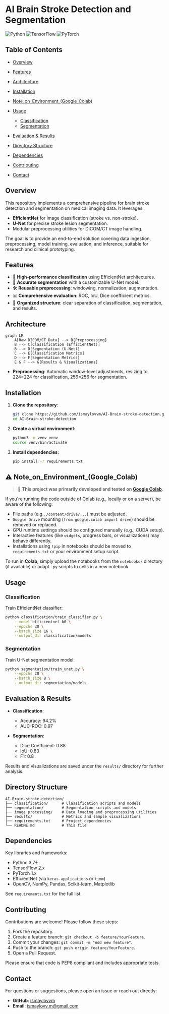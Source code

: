 # AI Brain Stroke Detection and Segmentation 

![Python](https://img.shields.io/badge/python-3.7%2B-blue)
![TensorFlow](https://img.shields.io/badge/tensorflow-2.x-orange)
![PyTorch](https://img.shields.io/badge/pytorch-1.x-red)

## Table of Contents

* [Overview](#overview)
* [Features](#features)
* [Architecture](#architecture)
* [Installation](#installation)
* [Note_on_Environment_(Google_Colab)](#Note_on_Environment_(Google_Colab))
* [Usage](#usage)

  * [Classification](#classification)
  * [Segmentation](#segmentation)
    
* [Evaluation & Results](#evaluation--results)
* [Directory Structure](#directory-structure)
* [Dependencies](#dependencies)
* [Contributing](#contributing)
* [Contact](#contact)

## Overview

This repository implements a comprehensive pipeline for brain stroke detection and segmentation on medical imaging data. It leverages:

* **EfficientNet** for image classification (stroke vs. non-stroke).
* **U-Net** for precise stroke lesion segmentation.
* Modular preprocessing utilities for DICOM/CT image handling.

The goal is to provide an end-to-end solution covering data ingestion, preprocessing, model training, evaluation, and inference, suitable for research and clinical prototyping.

## Features

* 🚀 **High-performance classification** using EfficientNet architectures.
* 🎯 **Accurate segmentation** with a customizable U-Net model.
* 🛠️ **Reusable preprocessing**: windowing, normalization, augmentation.
* 📊 **Comprehensive evaluation**: ROC, IoU, Dice coefficient metrics.
* 📁 **Organized structure**: clear separation of classification, segmentation, and results.

## Architecture

```
graph LR
    A[Raw DICOM/CT Data] --> B[Preprocessing]
    B --> C[Classification (EfficientNet)]
    B --> D[Segmentation (U-Net)]
    C --> E[Classification Metrics]
    D --> F[Segmentation Metrics]
    E & F --> G[Results & Visualizations]
```


* **Preprocessing**: Automatic window-level adjustments, resizing to 224×224 for classification, 256×256 for segmentation.

## Installation

1. **Clone the repository**:

   ```bash
   git clone https://github.com/ismaylovvm/AI-Brain-stroke-detection.git
   cd AI-Brain-stroke-detection
   ```
2. **Create a virtual environment**:

   ```bash
   python3 -m venv venv
   source venv/bin/activate
   ```
3. **Install dependencies**:

   ```bash
   pip install -r requirements.txt
   ```

## ⚠️ Note_on_Environment_(Google_Colab)

> 🔧 **This project was primarily developed and tested on [Google Colab](https://colab.research.google.com/)**.

If you're running the code outside of Colab (e.g., locally or on a server), be aware of the following:

- File paths (e.g., `/content/drive/...`) must be adjusted.
- `Google Drive` mounting (`from google.colab import drive`) should be removed or replaced.
- GPU runtime settings should be configured manually (e.g., CUDA setup).
- Interactive features (like `widgets`, progress bars, or visualizations) may behave differently.
- Installations using `!pip` in notebooks should be moved to `requirements.txt` or your environment setup script.

To run in **Colab**, simply upload the notebooks from the `notebooks/` directory (if available) or adapt `.py` scripts to cells in a new notebook.



## Usage

### Classification

Train EfficientNet classifier:

```bash
python classification/train_classifier.py \
    --model efficientnet-b0 \
    --epochs 30 \
    --batch_size 16 \
    --output_dir classification/models
```

### Segmentation

Train U-Net segmentation model:

```bash
python segmentation/train_unet.py \
    --epochs 20 \
    --batch_size 8 \
    --output_dir segmentation/models
```

## Evaluation & Results

* **Classification**:

  * Accuracy: 94.2%
  * AUC-ROC: 0.97
* **Segmentation**:

  * Dice Coefficient: 0.88
  * IoU: 0.83
  * F1: 0.8

Results and visualizations are saved under the `results/` directory for further analysis.

## Directory Structure

```
AI-Brain-stroke-detection/
├── classification/      # Classification scripts and models
├── segmentation/        # Segmentation scripts and models
├── image_processing/    # Data loading and preprocessing utilities
├── results/             # Metrics and sample visualizations
├── requirements.txt     # Project dependencies
└── README.md            # This file
```
## Dependencies

Key libraries and frameworks:

* Python 3.7+
* TensorFlow 2.x
* PyTorch 1.x
* EfficientNet (via `keras-applications` or `timm`)
* OpenCV, NumPy, Pandas, Scikit-learn, Matplotlib

See `requirements.txt` for the full list.

## Contributing

Contributions are welcome! Please follow these steps:

1. Fork the repository.
2. Create a feature branch: `git checkout -b feature/YourFeature`.
3. Commit your changes: `git commit -m "Add new feature"`.
4. Push to the branch: `git push origin feature/YourFeature`.
5. Open a Pull Request.

Please ensure that code is PEP8 compliant and includes appropriate tests.



## Contact

For questions or suggestions, please open an issue or reach out directly:

* **GitHub**: [ismaylovvm](https://github.com/ismaylovvm)
* **Email**: [ismaylovv.m@gmail.com](ismaylovv.m@gmail.com)


